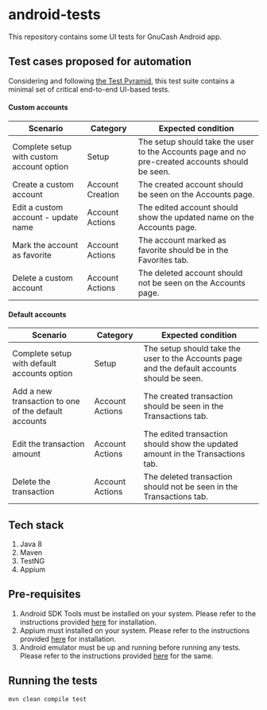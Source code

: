 # android-tests
This repository contains some UI tests for GnuCash Android app.

## Test cases proposed for automation
Considering and following [the Test Pyramid](https://martinfowler.com/bliki/TestPyramid.html), this test suite contains a minimal set of critical end-to-end UI-based tests.

#### Custom accounts
| Scenario | Category | Expected condition |
| -------- | -------- | ------------------ |
| Complete setup with custom account option | Setup | The setup should take the user to the Accounts page and no pre-created accounts should be seen. |
| Create a custom account | Account Creation | The created account should be seen on the Accounts page. |
| Edit a custom account - update name | Account Actions | The edited account should show the updated name on the Accounts page. |
| Mark the account as favorite | Account Actions | The account marked as favorite should be in the Favorites tab. |
| Delete a custom account | Account Actions | The deleted account should not be seen on the Accounts page. |

#### Default accounts
| Scenario | Category | Expected condition |
| -------- | -------- | ------------------ |
| Complete setup with default accounts option | Setup | The setup should take the user to the Accounts page and the default accounts should be seen. |
| Add a new transaction to one of the default accounts | Account Actions | The created transaction should be seen in the Transactions tab. |
| Edit the transaction amount | Account Actions | The edited transaction should show the updated amount in the Transactions tab. |
| Delete the transaction | Account Actions | The deleted transaction should not be seen in the Transactions tab. |

## Tech stack
1. Java 8
2. Maven
3. TestNG
4. Appium

## Pre-requisites
1. Android SDK Tools must be installed on your system. Please refer to the instructions provided [here](https://developer.android.com/studio?pkg=tools) for installation.
2. Appium must installed on your system. Please refer to the instructions provided [here](http://appium.io/docs/en/about-appium/getting-started/) for installation.
3. Android emulator must be up and running before running any tests. Please refer to the instructions provided [here](https://developer.android.com/studio/run/emulator-commandline) for the same.

## Running the tests
`mvn clean compile test`


